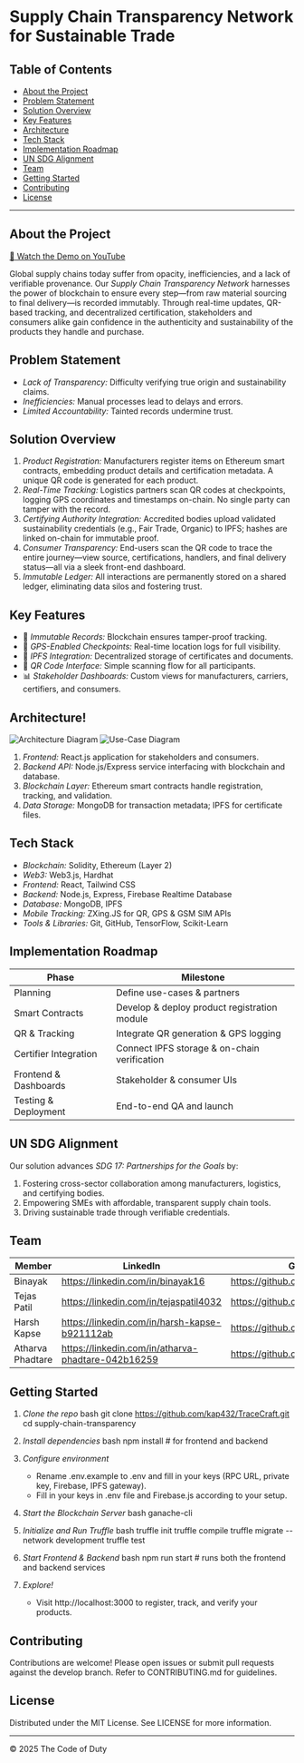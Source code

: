 # Supply Chain Transparency Network for Sustainable Trade


## Table of Contents
- [About the Project](#about-the-project)
- [Problem Statement](#problem-statement)
- [Solution Overview](#solution-overview)
- [Key Features](#key-features)
- [Architecture](#architecture)
- [Tech Stack](#tech-stack)
- [Implementation Roadmap](#implementation-roadmap)
- [UN SDG Alignment](#un-sdg-alignment)
- [Team](#team)
- [Getting Started](#getting-started)
- [Contributing](#contributing)
- [License](#license)

---

## About the Project

[🎥 Watch the Demo on YouTube](https://www.youtube.com/watch?v=bHE3K-4kkTg&feature=youtu.be)

Global supply chains today suffer from opacity, inefficiencies, and a lack of verifiable provenance. Our *Supply Chain Transparency Network* harnesses the power of blockchain to ensure every step—from raw material sourcing to final delivery—is recorded immutably. Through real-time updates, QR-based tracking, and decentralized certification, stakeholders and consumers alike gain confidence in the authenticity and sustainability of the products they handle and purchase.

## Problem Statement

- *Lack of Transparency:* Difficulty verifying true origin and sustainability claims.
- *Inefficiencies:* Manual processes lead to delays and errors.
- *Limited Accountability:* Tainted records undermine trust.

## Solution Overview

1. *Product Registration:* Manufacturers register items on Ethereum smart contracts, embedding product details and certification metadata. A unique QR code is generated for each product.
2. *Real-Time Tracking:* Logistics partners scan QR codes at checkpoints, logging GPS coordinates and timestamps on-chain. No single party can tamper with the record.
3. *Certifying Authority Integration:* Accredited bodies upload validated sustainability credentials (e.g., Fair Trade, Organic) to IPFS; hashes are linked on-chain for immutable proof.
4. *Consumer Transparency:* End-users scan the QR code to trace the entire journey—view source, certifications, handlers, and final delivery status—all via a sleek front-end dashboard.
5. *Immutable Ledger:* All interactions are permanently stored on a shared ledger, eliminating data silos and fostering trust.

## Key Features

- 🚀 *Immutable Records:* Blockchain ensures tamper-proof tracking.
- 📍 *GPS-Enabled Checkpoints:* Real-time location logs for full visibility.
- 🔗 *IPFS Integration:* Decentralized storage of certificates and documents.
- 📱 *QR Code Interface:* Simple scanning flow for all participants.
- 📊 *Stakeholder Dashboards:* Custom views for manufacturers, carriers, certifiers, and consumers.

## Architecture!
![Architecture Diagram](https://github.com/user-attachments/assets/3ba3368b-e018-45ce-bda1-3c798009f72f)
![Use-Case Diagram](https://github.com/user-attachments/assets/cd67b9ae-f8a2-4f16-bd66-7e77741a25ec)



1. *Frontend:* React.js application for stakeholders and consumers.
2. *Backend API:* Node.js/Express service interfacing with blockchain and database.
3. *Blockchain Layer:* Ethereum smart contracts handle registration, tracking, and validation.
4. *Data Storage:* MongoDB for transaction metadata; IPFS for certificate files.

## Tech Stack

- *Blockchain:* Solidity, Ethereum (Layer 2)
- *Web3:* Web3.js, Hardhat
- *Frontend:* React, Tailwind CSS
- *Backend:* Node.js, Express, Firebase Realtime Database
- *Database:* MongoDB, IPFS
- *Mobile Tracking:* ZXing.JS for QR, GPS & GSM SIM APIs
- *Tools & Libraries:* Git, GitHub, TensorFlow, Scikit-Learn

## Implementation Roadmap

| Phase                  | Milestone                                    | 
|------------------------|----------------------------------------------|
| Planning               | Define use-cases & partners                  | 
| Smart Contracts        | Develop & deploy product registration module |
| QR & Tracking          | Integrate QR generation & GPS logging        | 
| Certifier Integration  | Connect IPFS storage & on-chain verification | 
| Frontend & Dashboards  | Stakeholder & consumer UIs                   | 
| Testing & Deployment   | End-to-end QA and launch                     | 

## UN SDG Alignment

Our solution advances *SDG 17: Partnerships for the Goals* by:

1. Fostering cross-sector collaboration among manufacturers, logistics, and certifying bodies.
2. Empowering SMEs with affordable, transparent supply chain tools.
3. Driving sustainable trade through verifiable credentials.

## Team

| Member           | LinkedIn                                            | GitHub                        |
|------------------|-----------------------------------------------------|-------------------------------|
| Binayak          | https://linkedin.com/in/binayak16                   | https://github.com/ZenMachina16 |
| Tejas Patil      | https://linkedin.com/in/tejaspatil4032              | https://github.com/tejas4032  |
| Harsh Kapse      | https://linkedin.com/in/harsh-kapse-b921112ab       | https://github.com/kap432     |
| Atharva Phadtare | https://linkedin.com/in/atharva-phadtare-042b16259  | https://github.com/atharvamp04|


## Getting Started

1. *Clone the repo*
   bash
   git clone https://github.com/kap432/TraceCraft.git
   cd supply-chain-transparency
   
2. *Install dependencies*
   bash
   npm install   # for frontend and backend
   
3. *Configure environment*
   - Rename .env.example to .env and fill in your keys (RPC URL, private key, Firebase, IPFS gateway).
   - Fill in your keys in .env file and Firebase.js according to your setup.

4. *Start the Blockchain Server*
   bash
   ganache-cli
   

5. *Initialize and Run Truffle*
   bash
   truffle init
   truffle compile
   truffle migrate --network development
   truffle test
   

6. *Start Frontend & Backend*
   bash
   npm run start  # runs both the frontend and backend services
   

7. *Explore!*
   - Visit http://localhost:3000 to register, track, and verify your products.
   

## Contributing

Contributions are welcome! Please open issues or submit pull requests against the develop branch. Refer to CONTRIBUTING.md for guidelines.

## License

Distributed under the MIT License. See LICENSE for more information.

---

&copy; 2025 The Code of Duty
